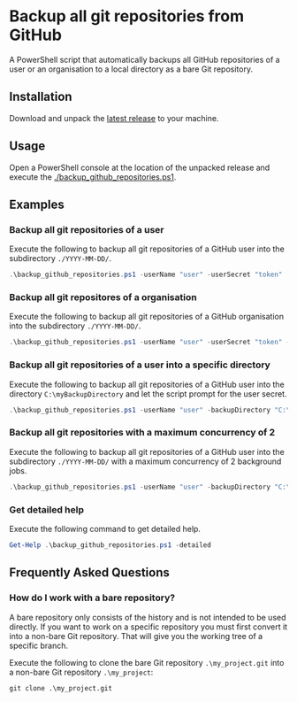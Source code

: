 # Backup all git repositories from GitHub
A PowerShell script that automatically backups all GitHub repositories of a user or an organisation to a local directory as a bare Git repository.

## Installation
Download and unpack the [latest release](https://github.com/countzero/backup_github_repositories/releases/latest) to your machine.

## Usage
Open a PowerShell console at the location of the unpacked release and execute the [./backup_github_repositories.ps1](https://github.com/countzero/backup_github_repositories/blob/master/backup_github_repositories.ps1).

## Examples

### Backup all git repositories of a user
Execute the following to backup all git repositories of a GitHub user into the subdirectory `./YYYY-MM-DD/`.
```PowerShell
.\backup_github_repositories.ps1 -userName "user" -userSecret "token"
```

### Backup all git repositores of a organisation
Execute the following to backup all git repositories of a GitHub organisation into the subdirectory `./YYYY-MM-DD/`.
```PowerShell
.\backup_github_repositories.ps1 -userName "user" -userSecret "token" -organisationName "organisation"
```

### Backup all git repositories of a user into a specific directory
Execute the following to backup all git repositories of a GitHub user into the directory `C:\myBackupDirectory` and let the script prompt for the user secret.
```PowerShell
.\backup_github_repositories.ps1 -userName "user" -backupDirectory "C:\myBackupDirectory"
```

### Backup all git repositories with a maximum concurrency of 2
Execute the following to backup all git repositories of a GitHub user into the subdirectory `./YYYY-MM-DD/` with a maximum concurrency of 2 background jobs.
```PowerShell
.\backup_github_repositories.ps1 -userName "user" -backupDirectory "C:\myBackupDirectory" -maxConcurrency 2
```

### Get detailed help
Execute the following command to get detailed help.
```PowerShell
Get-Help .\backup_github_repositories.ps1 -detailed
```

## Frequently Asked Questions

### How do I work with a bare repository?

A bare repository only consists of the history and is not intended to be used directly. If you want to work on a specific repository you must first convert it into a non-bare Git repository. That will give you the working tree of a specific branch.

Execute the following to clone the bare Git repository `.\my_project.git` into a non-bare Git repository `.\my_project`:
```Shell
git clone .\my_project.git
```
